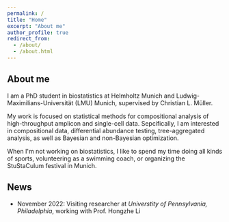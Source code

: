 ```yaml
---
permalink: /
title: "Home"
excerpt: "About me"
author_profile: true
redirect_from: 
  - /about/
  - /about.html
---
```


About me
-----
I am a PhD student in biostatistics at Helmholtz Munich and Ludwig-Maximilians-Universität (LMU) Munich, supervised by Christian L. Müller. 

My work is focused on statistical methods for compositional analysis of high-throughput amplicon and single-cell data.
Sepcifically, I am interested in compositional data, differential abundance testing, tree-aggregated analysis, as well as Bayesian and non-Bayesian optimization.

When I'm not working on biostatistics, I like to spend my time doing all kinds of sports, volunteering as a swimming coach, or organizing the StuStaCulum festival in Munich.

News
-----

* November 2022: Visiting researcher at *Universtity of Pennsylvania, Philadelphia*, working with Prof. Hongzhe Li